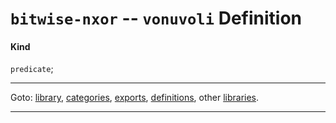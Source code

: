 

<a id='definition__vonuvoli__bitwise-nxor'></a>

# `bitwise-nxor` -- `vonuvoli` Definition


<a id='definition__vonuvoli__bitwise-nxor__kind'></a>

#### Kind

`predicate`;

----

Goto: [library](../../vonuvoli/_index.md#library__vonuvoli), [categories](../../vonuvoli/categories/_index.md#toc__vonuvoli__categories), [exports](../../vonuvoli/exports/_index.md#toc__vonuvoli__exports), [definitions](../../vonuvoli/definitions/_index.md#toc__vonuvoli__definitions), other [libraries](../../_libraries.md#toc__libraries).

----

